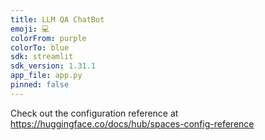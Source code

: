 ```yaml
---
title: LLM QA ChatBot
emoji: 💻
colorFrom: purple
colorTo: blue
sdk: streamlit
sdk_version: 1.31.1
app_file: app.py
pinned: false
---
```


Check out the configuration reference at https://huggingface.co/docs/hub/spaces-config-reference
